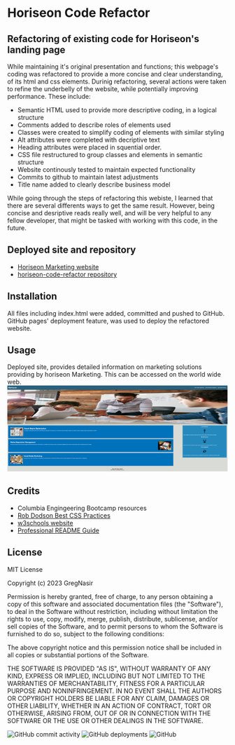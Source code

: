 # Horiseon Code Refactor

## Refactoring of existing code for Horiseon's landing page

While maintaining it's original presentation and functions; this webpage's coding was refactored to provide a more concise and clear understanding, of its html and css elements. Durinig refactoring, several actions were taken to refine the underbelly of the website, while potentially improving performance. These include:

* Semantic HTML used to provide more descriptive coding, in a logical structure
* Comments added to describe roles of elements used
* Classes were created to simplify coding of elements with similar styling
* Alt attributes were completed with decriptive text
* Heading attributes were placed in squential order.
* CSS file restructured to group classes and elements in semantic structure
* Website continously tested to maintain expected functionality
* Commits to github to maintain latest adjustments
* Title name added to clearly describe business model

While going through the steps of refactoring this webiste, I learned that there are
several differents ways to get the same result. However, being concise and
desriptive reads really well, and will be very helpful to any fellow developer,
that might be tasked with working with this code, in the future.

## Deployed site and repository

* <a href="https://gregnasir.github.io/horiseon-code-refactor/">Horiseon Marketing website</a>
* <a href="https://github.com/GregNasir/horiseon-code-refactor">horiseon-code-refactor repository</a>

## Installation

All files including index.html were added, committed and pushed to GitHub. GitHub pages' deployment feature, was used to deploy the refactored website.

## Usage

Deployed site, provides detailed information on marketing solutions providing by horiseon Marketing. This can be accessed on the world wide web.
<img src="./assets/images/screen-shot-deployed-webpage.png" alt="horiseon marketing landing page"/>

## Credits

* Columbia Engingeering Bootcamp resources
* <a href="https://robdodson.me/posts/css-semantics/">Rob Dodson Best CSS Practices</a>
* <a href="https://www.w3schools.com/">w3schools website</a>
* <a href="https://coding-boot-camp.github.io/full-stack/github/professional-readme-guide">Professional README Guide</a>

## License

MIT License

Copyright (c) 2023 GregNasir

Permission is hereby granted, free of charge, to any person obtaining a copy
of this software and associated documentation files (the "Software"), to deal
in the Software without restriction, including without limitation the rights
to use, copy, modify, merge, publish, distribute, sublicense, and/or sell
copies of the Software, and to permit persons to whom the Software is
furnished to do so, subject to the following conditions:

The above copyright notice and this permission notice shall be included in all
copies or substantial portions of the Software.

THE SOFTWARE IS PROVIDED "AS IS", WITHOUT WARRANTY OF ANY KIND, EXPRESS OR
IMPLIED, INCLUDING BUT NOT LIMITED TO THE WARRANTIES OF MERCHANTABILITY,
FITNESS FOR A PARTICULAR PURPOSE AND NONINFRINGEMENT. IN NO EVENT SHALL THE
AUTHORS OR COPYRIGHT HOLDERS BE LIABLE FOR ANY CLAIM, DAMAGES OR OTHER
LIABILITY, WHETHER IN AN ACTION OF CONTRACT, TORT OR OTHERWISE, ARISING FROM,
OUT OF OR IN CONNECTION WITH THE SOFTWARE OR THE USE OR OTHER DEALINGS IN THE
SOFTWARE.

![GitHub commit activity](https://img.shields.io/github/commit-activity/w/GregNasir/horiseon-code-refactor?logo=GitHub&style=plastic)
![GitHub deployments](https://img.shields.io/github/deployments/GregNasir/horiseon-code-refactor/GitHub-pages?style=plastic)
![GitHub](https://img.shields.io/github/license/GregNasir/horiseon-code-refactor?style=plastic)
